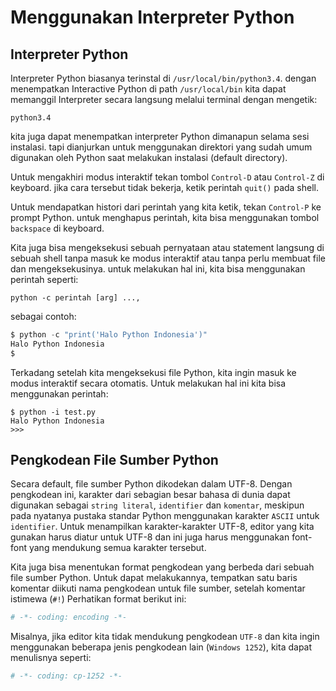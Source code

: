# Menggunakan Interpreter Python


##  Interpreter Python

Interpreter Python biasanya terinstal di `/usr/local/bin/python3.4`. dengan menempatkan Interactive Python di path `/usr/local/bin` kita dapat memanggil Interpreter secara langsung melalui terminal dengan mengetik:

```
python3.4
```

kita juga dapat menempatkan interpreter Python dimanapun selama sesi instalasi. tapi dianjurkan untuk menggunakan direktori yang sudah umum digunakan oleh Python saat melakukan instalasi (default directory).

Untuk mengakhiri modus interaktif tekan tombol `Control-D` atau `Control-Z` di keyboard. jika cara tersebut tidak bekerja, ketik perintah `quit()` pada shell.

Untuk mendapatkan histori dari perintah yang kita ketik, tekan  `Control-P` ke prompt Python. untuk menghapus perintah, kita bisa menggunakan tombol `backspace` di keyboard.

Kita juga bisa mengeksekusi sebuah pernyataan atau statement langsung di sebuah shell tanpa masuk ke modus interaktif atau tanpa perlu membuat file dan mengeksekusinya. untuk melakukan hal ini, kita bisa menggunakan perintah seperti:

```
python -c perintah [arg] ...,
```

sebagai contoh:


```python
$ python -c "print('Halo Python Indonesia')"
Halo Python Indonesia
$
```

Terkadang setelah kita mengeksekusi file Python, kita ingin masuk ke modus interaktif secara otomatis. Untuk melakukan hal ini kita bisa menggunakan perintah:

```
$ python -i test.py
Halo Python Indonesia
>>>
```

## Pengkodean File Sumber Python

Secara default, file sumber Python dikodekan dalam UTF-8. Dengan pengkodean ini, karakter dari sebagian besar bahasa di dunia dapat digunakan sebagai `string literal`, `identifier` dan `komentar`, meskipun pada nyatanya pustaka standar Python menggunakan karakter `ASCII` untuk `identifier`. Untuk menampilkan karakter-karakter UTF-8, editor yang kita gunakan harus diatur untuk UTF-8 dan ini juga harus menggunakan font-font yang mendukung semua karakter tersebut.

Kita juga bisa menentukan format pengkodean yang berbeda dari sebuah file sumber Python. Untuk dapat melakukannya, tempatkan satu baris komentar diikuti nama pengkodean untuk file sumber, setelah komentar istimewa (`#!`) Perhatikan format berikut ini:

```Python
# -*- coding: encoding -*-
```

Misalnya, jika editor kita tidak mendukung pengkodean `UTF-8` dan kita ingin menggunakan beberapa jenis pengkodean lain (`Windows 1252`), kita dapat menulisnya seperti:
 
```Python
# -*- coding: cp-1252 -*-
```











